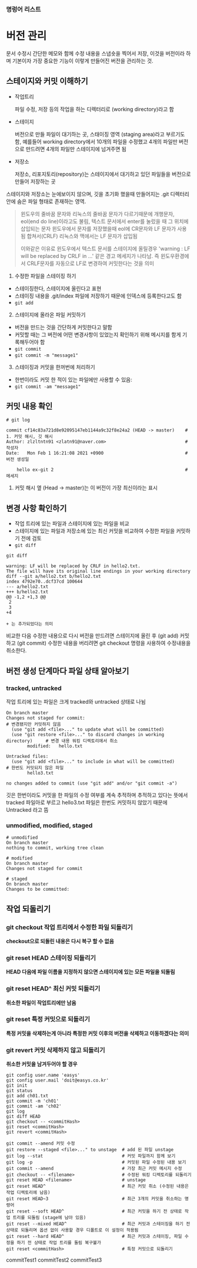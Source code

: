 ### 명렁어 리스트




# 버전 관리

문서 수정시 간단한 메모와 함께 수정 내용을 스냅숏을 찍어서 저장, 이것을 버전이라 하며 기본이자 가장 중요한 기능이 이렇게 만들어진 버전을 관리하는 것.

## 스테이지와 커밋 이해하기

- 작업트리

  파일 수정, 저장 등의 작업을 하는 디렉터리로 (working directory)라고 함

- 스테이지

  버전으로 만들 파일이 대기하는 곳, 스태이징 영역 (staging area)라고 부르기도 함, 예를들어 working directory에서 10개의 파일을 수정했고 4개의 파일만 버전으로 만드려면 4개의 파일만
  스테이지에 넘겨주면 됨

- 저장소
  
  저장소, 리포지토리(repository)는 스테이지에서 대기하고 있던 파일들을 버전으로 만들어 저장하는 곳
  
스테이지와 저장소는 눈에보이지 않으며, 깃을 초기화 했을때 만들어지는 .git 디렉터리안에 숨은 파일 형태로
존재하는 영역. 

> 윈도우의 줄바꿈 문자와 리눅스의 줄바꿈 문자가 다르기때문에
> 개행문자, eol(end do line)이라고도 불림, 텍스트 문서에서 enter를 눌렀을 때 그 위치에 삽입되는 문자
> 윈도우에서 문자를 저장했을때 eol에 CR문자와 LF 문자가 사용됨 합쳐서(CRLF) 
> 리눅스와 맥에서는 LF 문자가 삽입됨 
> 
> 이와같은 이유로 윈도우에서 텍스트 문서를 스테이지에 올릴경우 'warning : LF will be replaced by CRLF in ...'
> 같은 경고 메세지가 나타남. 즉 윈도우환경에서 CRLF문자를 자동으로 LF로 변경하여 커밋한다는 것을 의미


1. 수정한 파일을 스테이징 하기
 - 스테이징한다, 스테이지에 올린다고 표현
 - 스테이징 내용을 .git/index 파일에 저장하기 때문에 인덱스에 등록한다고도 함
 - `git add`
2. 스테이지에 올라온 파일 커밋하기
 - 버전을 만드는 것을 간단하게 커밋한다고 말함
 - 커밋할 때는 그 버전에 어떤 변경사항이 있었는지 확인하기 위해 메시지를 함게 기록해두어야 함
 - `git commit`
 - `git commit -m "message1"`
3. 스테이징과 커밋을 한꺼번에 처리하기
 - 한번이라도 커밋 한 적이 있는 파일에만 사용할 수 있음:
 - `git commit -am "message1"`

## 커밋 내용 확인
`# git log`
```commandline
commit cf14c83a721d8e92095147eb1144a9c32f8e24a2 (HEAD -> master)    # 1. 커밋 해시, 깃 해시
Author: zlzltntn91 <zlatn91@naver.com>                              # 작성자
Date:   Mon Feb 1 16:21:08 2021 +0900                               # 버전 생성일

    hello ex-git 2                                                  # 메세지
```
1. 커밋 해시 옆 (Head -> master)는 이 버전이 가장 최신이라는 표시

## 변경 사항 확인하기
 - 작업 트리에 있는 파일과 스테이지에 있는 파일을 비교
 - 스테이지에 있는 파일과 저장소에 있는 최신 커밋을 비교하여 수정한 파일을 커밋하기 전에 검토
 - `git diff`
```commandline
git diff

warning: LF will be replaced by CRLF in hello2.txt.
The file will have its original line endings in your working directory
diff --git a/hello2.txt b/hello2.txt
index 4792e70..dcf37cd 100644
--- a/hello2.txt
+++ b/hello2.txt
@@ -1,2 +1,3 @@
 2
 3
+4
 
+ 는 추가되었다는 의미
```
 비교한 다음 수정한 내용으로 다시 버전을 만드려면 스테이지에 올린 후 (git add) 커밋하고 (git commit) 
 수정한 내용을 버리려면 git checkout 명령을 사용하여 수정내용을 취소한다.

## 버전 생성 단계마다 파일 상태 알아보기

### tracked, untracked
작업 트리에 있는 파일은 크게 tracked와 untracked 상태로 나뉨
```commandline
On branch master
Changes not staged for commit:                                              # 변경됐지만 커밋하지 않음
  (use "git add <file>..." to update what will be committed)                
  (use "git restore <file>..." to discard changes in working directory)     # 변경 내용 워킹 디렉토리에서 취소
        modified:   hello.txt

Untracked files:
  (use "git add <file>..." to include in what will be committed)            # 한번도 커밋되지 않은 파일
        hello3.txt

no changes added to commit (use "git add" and/or "git commit -a")
```

깃은 한번이라도 커밋을 한 파일의 수정 여부를 계속 추적하며 추적하고 있다는 뜻에서 tracked 파일아로 부르고
hello3.txt 파일은 한번도 커밋하지 않았기 때문에 Untracked 라고 뜸

### unmodified, modified, staged

```commandline
# unmodified
On branch master
nothing to commit, working tree clean

# modified
On branch master
Changes not staged for commit

# staged
On branch master
Changes to be committed:
```

## 작업 되돌리기

### git checkout 작업 트리에서 수정한 파일 되돌리기
**checkout으로 되돌린 내용은 다시 복구 할 수 없음**

### git reset HEAD <filename> 스테이징 되돌리기
**HEAD 다음에 파일 이름을 지정하지 않으면 스테이지에 있는 모든 파일을 되돌림**

### git reset HEAD^ 최신 커밋 되돌리기
**취소한 파일이 작업트리에만 남음**

### git reset <commitHash> 특정 커밋으로 되돌리기
**특정 커밋을 삭제하는게 아니라 특정한 커밋 이후의 버전을 삭제하고 이동하겠다는 의미**

### git revert 커밋 삭제하지 않고 되돌리기 
**취소한 커밋을 남겨두어야 할 경우**

```commandline
git config user.name 'easys'
git config user.mail 'doit@easys.co.kr'
git init
git status
git add ch01.txt
git commit -m 'ch01'
git commit -am 'ch02'
git log
git diff HEAD
git checkout -- <commitHash>
git reset <commitHash>
git revert <commitHash>

git commit --amend 커밋 수정
git restore --staged <file>..." to unstage  # add 된 파일 unstage
git log --stat                              # 커밋 파일까지 함께 보기
git log -p                                  # 커밋된 파일 수정된 내용 보기
git commit --amend                          # 가장 최근 커밋 메시지 수정
git checkout -- <filename>                  # 수정된 워킹 디렉토리를 되돌리기
git reset HEAD <filename>                   # unstage
git reset HEAD^                             # 최근 커밋 취소 (수정된 내용은 작업 디렉토리에 남음)
git reset HEAD~3                            # 최근 3개의 커밋을 취소하는 명령어
git reset --soft HEAD^                      # 최근 커밋을 하기 전 상태로 작업 트리를 되돌림 (stage에 남아 있음)
git reset --mixed HEAD^                     # 최근 커밋과 스테이징을 하기 전 상태로 되돌리며 옵션 없이 사용할 경우 디폴트로 이 설정이 적용됨
git reset --hard HEAD^                      # 최근 커밋과 스테이징, 파일 수정을 하기 전 상태로 작업 트리를 돌림 복구불가
git reset <commitHash>                      # 특정 커밋으로 되돌리기
```

commitTest1
commitTest2
commitTest3